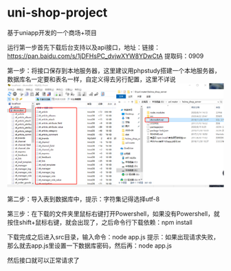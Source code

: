 # uni-shop-project
基于uniapp开发的一个商场+项目

运行第一步首先下载后台支持以及api接口，地址：链接：https://pan.baidu.com/s/1jDFHsPC_dvjwXYW8YDwCtA 提取码：0909 

第一步：将接口保存到本地服务器，这里建议用phpstudy搭建一个本地服务器，数据库名一定要和表名一样，自定义得去另行配置，这里不详说
![Image text](https://github.com/yateszou/uni-shop-project/blob/master/readmeImg/p1.png)

第二步：导入表到数据库中，提示：字符集记得选择utf-8

第三步：在下载的文件夹里鼠标右键打开Powershell，如果没有Powershell，就按住shift+鼠标右键，就会出现了，之后命令行下载依赖：npm install

下载完成之后进入src目录，输入命令：node app.js 提示：如果出现请求失败，那么就去app.js里设置一下数据库密码，然后再：node app.js

然后接口就可以正常请求了

